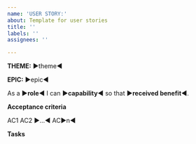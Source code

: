 ```yaml
---
name: 'USER STORY:'
about: Template for user stories
title: ''
labels: ''
assignees: ''

---
```


**THEME:** ►theme◄

**EPIC:** ►epic◄

As a **►role◄** I can **►capability◄** so that **►received benefit◄**. 

**Acceptance criteria** 

AC1
AC2
►...◄
AC►n◄

**Tasks**
